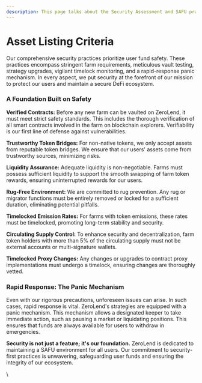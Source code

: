 ```yaml
---
description: This page talks about the Security Assessment and SAFU practices
---
```


# Asset Listing Criteria

Our comprehensive security practices prioritize user fund safety. These practices encompass stringent farm requirements, meticulous vault testing, strategy upgrades, vigilant timelock monitoring, and a rapid-response panic mechanism. In every aspect, we put security at the forefront of our mission to protect our users and maintain a secure DeFi ecosystem.

### A Foundation Built on Safety

**Verified Contracts:** Before any new farm can be vaulted on ZeroLend, it must meet strict safety standards. This includes the thorough verification of all smart contracts involved in the farm on blockchain explorers. Verifiability is our first line of defense against vulnerabilities.

**Trustworthy Token Bridges:** For non-native tokens, we only accept assets from reputable token bridges. We ensure that our users' assets come from trustworthy sources, minimizing risks.

**Liquidity Assurance:** Adequate liquidity is non-negotiable. Farms must possess sufficient liquidity to support the smooth swapping of farm token rewards, ensuring uninterrupted rewards for our users.

**Rug-Free Environment:** We are committed to rug prevention. Any rug or migrator functions must be entirely removed or locked for a sufficient duration, eliminating potential pitfalls.

**Timelocked Emission Rates:** For farms with token emissions, these rates must be timelocked, promoting long-term stability and security.

**Circulating Supply Control:** To enhance security and decentralization, farm token holders with more than 5% of the circulating supply must not be external accounts or multi-signature wallets.

**Timelocked Proxy Changes:** Any changes or upgrades to contract proxy implementations must undergo a timelock, ensuring changes are thoroughly vetted.

### Rapid Response: The Panic Mechanism

Even with our rigorous precautions, unforeseen issues can arise. In such cases, rapid response is vital. ZeroLend's strategies are equipped with a panic mechanism. This mechanism allows a designated keeper to take immediate action, such as pausing a market or liquidating positions. This ensures that funds are always available for users to withdraw in emergencies.

**Security is not just a feature; it's our foundation.** ZeroLend is dedicated to maintaining a SAFU environment for all users. Our commitment to security-first practices is unwavering, safeguarding user funds and ensuring the integrity of our ecosystem.

\
